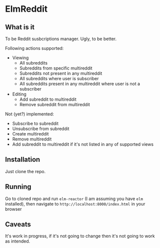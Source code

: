 # ElmReddit

## What is it

To be Reddit susbcriptions manager. Ugly, to be better.

Following actions supported:

* Viewing
  * All subreddits
  * Subreddits from specific multireddit
  * Subreddits not present in any multireddit
  * All subreddits where user is subscriber
  * All subreddits present in any multireddit where user is not a subscriber
* Editing
  * Add subreddit to multireddit
  * Remove subreddit from multireddit

Not (yet?) implemented:

* Subscribe to subreddit
* Unsubscribe from subreddit
* Create multireddit
* Remove multireddit
* Add subreddit to multireddit if it's not listed in any of supported views

## Installation

Just clone the repo.

## Running

Go to cloned repo and run `elm-reactor` (I am assuming you have `elm` installed),
then navigate to `http://localhost:8000/index.html` in your browser

## Caveats

It's work in progress, if it's not going to change then it's not going to work as intended.
